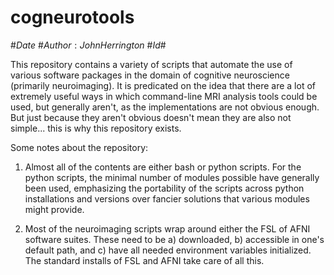 cogneurotools
=============

#$Date$
#$Author: John Herrington$ 
#$Id$#

This repository contains a variety of scripts that automate the use of 
various software packages in the domain of cognitive neuroscience (primarily
neuroimaging).  It is predicated on the idea that there are a lot of extremely
useful ways in which command-line MRI analysis tools could be used,
but generally aren't, as the implementations are not obvious enough.
But just because they aren't obvious doesn't mean they are also not simple...
this is why this repository exists.

Some notes about the repository:

1) Almost all of the contents are either bash or python scripts.  For the python
    scripts, the minimal number of modules possible have generally been used,
    emphasizing the portability of the scripts across python installations and
    versions over fancier solutions that various modules might provide.

2) Most of the neuroimaging scripts wrap around either the FSL of AFNI
    software suites.  These need to be a) downloaded, b) accessible in one's
    default path, and c) have all needed environment variables initialized.
    The standard installs of FSL and AFNI take care of all this.
